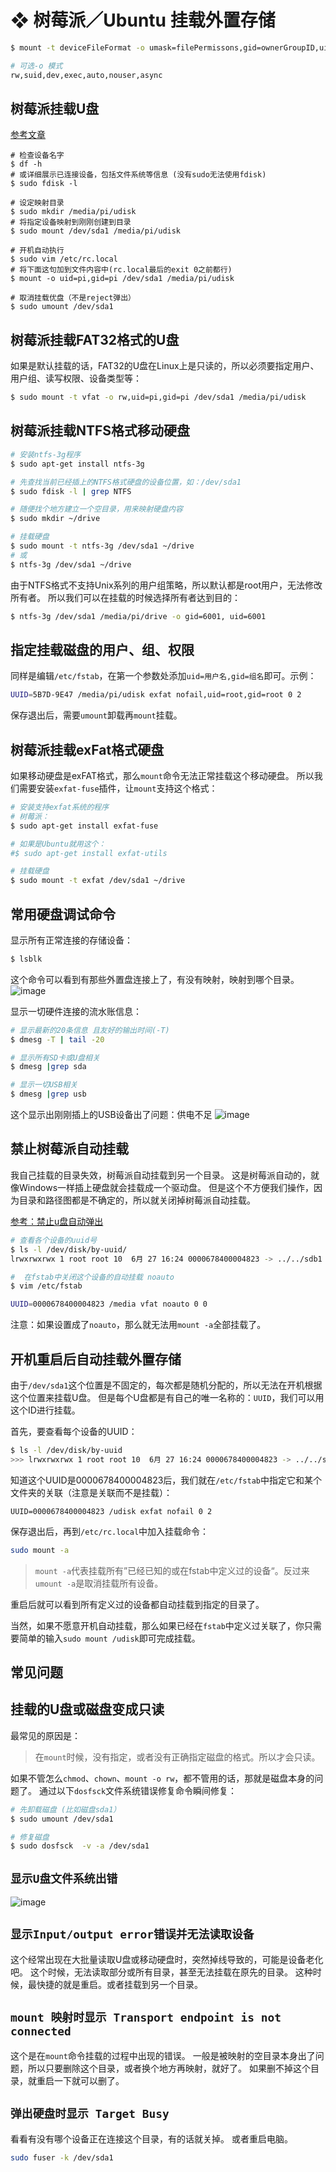 # ❖ 树莓派／Ubuntu 挂载外置存储

```sh
$ mount -t deviceFileFormat -o umask=filePermissons,gid=ownerGroupID,uid=ownerID /device /mountpoint

# 可选-o 模式
rw,suid,dev,exec,auto,nouser,async
```

## 树莓派挂载U盘
[参考文章](https://segmentfault.com/a/1190000014173634)

```shell
# 检查设备名字
$ df -h
# 或详细展示已连接设备，包括文件系统等信息 (没有sudo无法使用fdisk)
$ sudo fdisk -l

# 设定映射目录
$ sudo mkdir /media/pi/udisk
# 将指定设备映射到刚刚创建到目录
$ sudo mount /dev/sda1 /media/pi/udisk

# 开机自动执行
$ sudo vim /etc/rc.local
# 将下面这句加到文件内容中(rc.local最后的exit 0之前都行)
$ mount -o uid=pi,gid=pi /dev/sda1 /media/pi/udisk

# 取消挂载优盘（不是reject弹出）
$ sudo umount /dev/sda1
```

## 树莓派挂载FAT32格式的U盘
如果是默认挂载的话，FAT32的U盘在Linux上是只读的，所以必须要指定用户、用户组、读写权限、设备类型等：

```sh
$ sudo mount -t vfat -o rw,uid=pi,gid=pi /dev/sda1 /media/pi/udisk
```


## 树莓派挂载NTFS格式移动硬盘

```sh
# 安装ntfs-3g程序
$ sudo apt-get install ntfs-3g

# 先查找当前已经插上的NTFS格式硬盘的设备位置，如：/dev/sda1
$ sudo fdisk -l | grep NTFS

# 随便找个地方建立一个空目录，用来映射硬盘内容
$ sudo mkdir ~/drive

# 挂载硬盘
$ sudo mount -t ntfs-3g /dev/sda1 ~/drive
# 或
$ ntfs-3g /dev/sda1 ~/drive
```

由于NTFS格式不支持Unix系列的用户组策略，所以默认都是root用户，无法修改所有者。
所以我们可以在挂载的时候选择所有者达到目的：
```sh
$ ntfs-3g /dev/sda1 /media/pi/drive -o gid=6001, uid=6001
```


## 指定挂载磁盘的用户、组、权限
同样是编辑`/etc/fstab`，在第一个参数处添加`uid=用户名,gid=组名`即可。示例：
```sh
UUID=5B7D-9E47 /media/pi/udisk exfat nofail,uid=root,gid=root 0 2
```
保存退出后，需要`umount`卸载再`mount`挂载。

## 树莓派挂载exFat格式硬盘
如果移动硬盘是exFAT格式，那么`mount`命令无法正常挂载这个移动硬盘。
所以我们需要安装`exfat-fuse`插件，让`mount`支持这个格式：
```sh
# 安装支持exfat系统的程序 
# 树莓派：
$ sudo apt-get install exfat-fuse

# 如果是Ubuntu就用这个：
#$ sudo apt-get install exfat-utils

# 挂载硬盘
$ sudo mount -t exfat /dev/sda1 ~/drive
```



## 常用硬盘调试命令

显示所有正常连接的存储设备：
```sh
$ lsblk
```
这个命令可以看到有那些外置盘连接上了，有没有映射，映射到哪个目录。
![image](https://user-images.githubusercontent.com/14041622/42690227-0656113c-86d6-11e8-99c9-803e5a3d9895.png)

显示一切硬件连接的流水账信息：
```sh
# 显示最新的20条信息 且友好的输出时间(-T)
$ dmesg -T | tail -20

# 显示所有SD卡或U盘相关
$ dmesg |grep sda

# 显示一切USB相关
$ dmesg |grep usb
```
这个显示出刚刚插上的USB设备出了问题：供电不足
![image](https://user-images.githubusercontent.com/14041622/42723600-7e230b9e-8793-11e8-9b54-1a91926ee53c.png)






## 禁止树莓派自动挂载
我自己挂载的目录失效，树莓派自动挂载到另一个目录。
这是树莓派自动的，就像Windows一样插上硬盘就会挂载成一个驱动盘。
但是这个不方便我们操作，因为目录和路径图都是不确定的，所以就关闭掉树莓派自动挂载。

[参考：禁止u盘自动弹出](https://blog.csdn.net/luckywang1103/article/details/50829812)

```sh
# 查看各个设备的uuid号
$ ls -l /dev/disk/by-uuid/
lrwxrwxrwx 1 root root 10  6月 27 16:24 0000678400004823 -> ../../sdb1

#  在fstab中关闭这个设备的自动挂载 noauto
$ vim /etc/fstab

UUID=0000678400004823 /media vfat noauto 0 0
```

注意：如果设置成了`noauto`，那么就无法用`mount -a`全部挂载了。





## 开机重启后自动挂载外置存储
由于`/dev/sda1`这个位置是不固定的，每次都是随机分配的，所以无法在开机根据这个位置来挂载U盘。
但是每个U盘都是有自己的唯一名称的：`UUID`，我们可以用这个ID进行挂载。

首先，要查看每个设备的UUID：
```sh
$ ls -l /dev/disk/by-uuid
>>> lrwxrwxrwx 1 root root 10  6月 27 16:24 0000678400004823 -> ../../sdb1
```

知道这个UUID是0000678400004823后，我们就在`/etc/fstab`中指定它和某个文件夹的关联（注意是关联而不是挂载）：
```
UUID=0000678400004823 /udisk exfat nofail 0 2
```
保存退出后，再到`/etc/rc.local`中加入挂载命令：
```sh
sudo mount -a
```

> `mount -a`代表挂载所有”已经已知的或在fstab中定义过的设备“。反过来`umount -a`是取消挂载所有设备。

重启后就可以看到所有定义过的设备都自动挂载到指定的目录了。

当然，如果不愿意开机自动挂载，那么如果已经在`fstab`中定义过关联了，你只需要简单的输入`sudo mount /udisk`即可完成挂载。


## 常见问题

## 挂载的U盘或磁盘变成只读

最常见的原因是：
> 在`mount`时候，没有指定，或者没有正确指定磁盘的格式。所以才会只读。

如果不管怎么`chmod`、`chown`、`mount -o rw`，都不管用的话，那就是磁盘本身的问题了。
通过以下`dosfsck`文件系统错误修复命令瞬间修复：
```sh
# 先卸载磁盘 (比如磁盘sda1）
$ sudo umount /dev/sda1

# 修复磁盘
$ sudo dosfsck  -v -a /dev/sda1
```

## `显示U盘文件系统出错`
![image](https://user-images.githubusercontent.com/14041622/45750661-4f5a9500-bc42-11e8-9ada-40d9e11c4693.png)


## `显示Input/output error错误并无法读取设备`
这个经常出现在大批量读取U盘或移动硬盘时，突然掉线导致的，可能是设备老化吧。
这个时候，无法读取部分或所有目录，甚至无法挂载在原先的目录。
这种时候，最快捷的就是重启。或者挂载到另一个目录。


## `mount 映射时显示 Transport endpoint is not connected`
这个是在`mount`命令挂载的过程中出现的错误。
一般是被映射的空目录本身出了问题，所以只要删除这个目录，或者换个地方再映射，就好了。
如果删不掉这个目录，就重启一下就可以删了。

## `弹出硬盘时显示 Target Busy`
看看有没有哪个设备正在连接这个目录，有的话就关掉。
或者重启电脑。

```sh
sudo fuser -k /dev/sda1
```